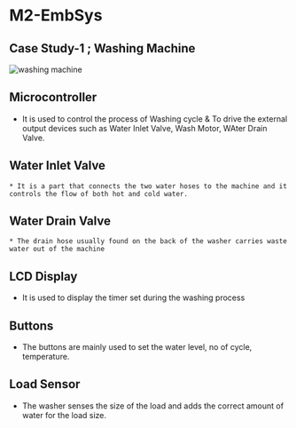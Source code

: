 # M2-EmbSys

## Case Study-1 ; Washing Machine

![washing machine](https://user-images.githubusercontent.com/98897973/154857873-59082830-e660-4595-ab7f-5df5660baa8a.png)

##  Microcontroller
   * It is used to control the process of Washing cycle & To drive the external output devices such as Water Inlet Valve, Wash Motor, WAter Drain Valve.
     
##  Water Inlet Valve 
    * It is a part that connects the two water hoses to the machine and it controls the flow of both hot and cold water.
     
##  Water Drain Valve
    * The drain hose usually found on the back of the washer carries waste water out of the machine
    
## LCD Display
   * It is used to display the timer set during the washing process
   
## Buttons 
   * The buttons are mainly used to set the water level, no of cycle, temperature.

## Load Sensor
   * The washer senses the size of the load and adds the correct amount of water for the load size.
   
 
     
    
     
     
     
